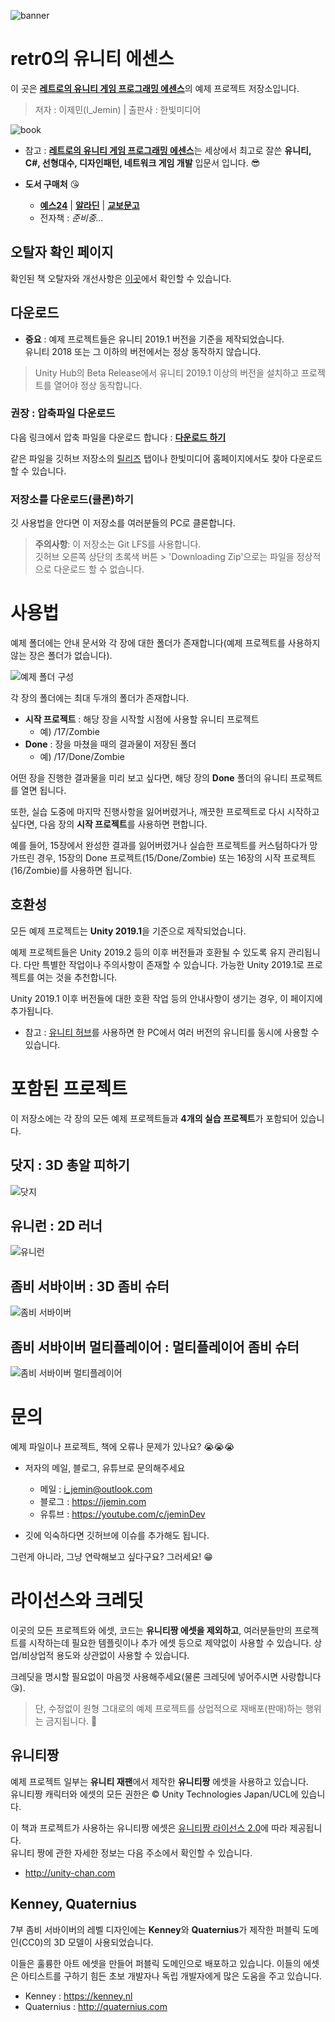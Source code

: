 ![banner](readme_images/banner.png)


# retr0의 유니티 에센스
이 곳은 [**레트로의 유니티 게임 프로그래밍 에센스**](http://www.yes24.com/24/goods/69320872)의 예제 프로젝트 저장소입니다.

>저자 : 이제민(I_Jemin) | 출판사 : 한빛미디어

![book](readme_images/book.jpg)
- 참고 : [**레트로의 유니티 게임 프로그래밍 에센스**](http://www.yes24.com/24/goods/69320872)는 세상에서 최고로 잘쓴 **유니티, C#, 선형대수, 디자인패턴, 네트워크 게임 개발** 입문서 입니다. 😎

- **도서 구매처** 😘
    - [**예스24**](http://www.yes24.com/24/goods/69320872) | [**알라딘**](http://aladin.kr/p/52TQp) | [**교보문고**](http://bit.ly/2DHwAjY)
    - 전자책 : *준비중...*

## 오탈자 확인 페이지

확인된 책 오탈자와 개선사항은 [이곳](./ERRATA.md)에서 확인할 수 있습니다.

## 다운로드

- **중요** : 예제 프로젝트들은 유니티 2019.1 버전을 기준을 제작되었습니다.<br>유니티 2018 또는 그 이하의 버전에서는 정상 동작하지 않습니다.
> Unity Hub의 Beta Release에서 유니티 2019.1 이상의 버전을 설치하고 프로젝트를 열어야 정상 동작합니다.

### 권장 : 압축파일 다운로드
다음 링크에서 압축 파일을 다운로드 합니다 : [**다운로드 하기**](https://github.com/IJEMIN/Unity-Programming-Essence/releases/download/v1.1/Unity-Programming-Essence.zip)

같은 파일을 깃허브 저장소의 [릴리즈](https://github.com/IJEMIN/Unity-Programming-Essence/releases) 탭이나 한빛미디어 홈페이지에서도 찾아 다운로드 할 수 있습니다.

### 저장소를 다운로드(클론)하기

깃 사용법을 안다면 이 저장소를 여러분들의 PC로 클론합니다.

> __주의사항__: 
> 이 저장소는 Git LFS를 사용합니다.
> <br>깃허브 오른쪽 상단의 초록색 버튼 > 'Downloading Zip'으로는 파일을 정상적으로 다운로드 할 수 없습니다.

# 사용법

예제 폴더에는 안내 문서와 각 장에 대한 폴더가 존재합니다(예제 프로젝트를 사용하지 않는 장은 폴더가 없습니다).

![예제 폴더 구성](readme_images/files.png)

각 장의 폴더에는 최대 두개의 폴더가 존재합니다.

- **시작 프로젝트** : 해당 장을 시작할 시점에 사용할 유니티 프로젝트
    - 예) /17/Zombie
- **Done** : 장을 마쳤을 때의 결과물이 저장된 폴더
    - 예) /17/Done/Zombie

어떤 장을 진행한 결과물을 미리 보고 싶다면, 해당 장의 **Done** 폴더의 유니티 프로젝트를 열면 됩니다.

또한, 실습 도중에 마지막 진행사항을 잃어버렸거나, 깨끗한 프로젝트로 다시 시작하고 싶다면, 다음 장의 **시작 프로젝트**를 사용하면 편합니다.

예를 들어, 15장에서 완성한 결과를 잃어버렸거나 실습한 프로젝트를 커스텀하다가 망가뜨린 경우, 15장의 Done 프로젝트(15/Done/Zombie) 또는 16장의 시작 프로젝트(16/Zombie)를 사용하면 됩니다.

## 호환성

모든 예제 프로젝트는 **Unity 2019.1**을 기준으로 제작되었습니다. 

예제 프로젝트들은 Unity 2019.2 등의 이후 버전들과 호환될 수 있도록 유지 관리됩니다. 다만 특별한 작업이나 주의사항이 존재할 수 있습니다. 가능한 Unity 2019.1로 프로젝트를 여는 것을 추천합니다.

Unity 2019.1 이후 버전들에 대한 호환 작업 등의 안내사항이 생기는 경우, 이 페이지에 추가됩니다.

* 참고 : [유니티 허브](https://docs.unity3d.com/kr/current/Manual/GettingStartedInstallingHub.html)를 사용하면 한 PC에서 여러 버전의 유니티를 동시에 사용할 수 있습니다.

# 포함된 프로젝트
이 저장소에는 각 장의 모든 예제 프로젝트들과 **4개의 실습 프로젝트**가 포함되어 있습니다.

## 닷지 : 3D 총알 피하기
![닷지](readme_images/dodge.png)

## 유니런 : 2D 러너
![유니런](readme_images/unirun.png)

## 좀비 서바이버 : 3D 좀비 슈터
![좀비 서바이버](readme_images/zombie.png)

## 좀비 서바이버 멀티플레이어 : 멀티플레이어 좀비 슈터
![좀비 서바이버 멀티플레이어](readme_images/zombie-multi.png)



# 문의

예제 파일이나 프로젝트, 책에 오류나 문제가 있나요? 😭😭😭

- 저자의 메일, 블로그, 유튜브로 문의해주세요
    - 메일 : i_jemin@outlook.com
    - 블로그 : https://ijemin.com
    - 유튜브 : https://youtube.com/c/jeminDev

- 깃에 익숙하다면 깃허브에 이슈를 추가해도 됩니다.


그런게 아니라, 그냥 연락해보고 싶다구요? 그러세요! 😁

# 라이선스와 크레딧
이곳의 모든 프로젝트와 에셋, 코드는 **유니티짱 에셋을 제외하고**, 여러분들만의 프로젝트를 시작하는데 필요한 템플릿이나 추가 에셋 등으로 제약없이 사용할 수 있습니다. 상업/비상업적 용도와 상관없이 사용할 수 있습니다.

크레딧을 명시할 필요없이 마음껏 사용해주세요(물론 크레딧에 넣어주시면 사랑합니다 😘).

> 단, 수정없이 원형 그대로의 예제 프로젝트를 상업적으로 재배포(판매)하는 행위는 금지됩니다. 😤

## 유니티짱
예제 프로젝트 일부는 **유니티 재팬**에서 제작한 **유니티짱** 에셋을 사용하고 있습니다.<br>유니티짱 캐릭터와 에셋의 모든 권한은 © Unity Technologies Japan/UCL에 있습니다.

이 책과 프로젝트가 사용하는 유니티짱 에셋은 [유니티짱 라이선스 2.0]()에 따라 제공됩니다.<br>유니티 짱에 관한 자세한 정보는 다음 주소에서 확인할 수 있습니다.

* http://unity-chan.com 

## Kenney, Quaternius
7부 좀비 서바이버의 레벨 디자인에는 **Kenney**와 **Quaternius**가 제작한 퍼블릭 도메인(CC0)의 3D 모델이 사용되었습니다.

이들은 훌륭한 아트 에셋을 만들어 퍼블릭 도메인으로 배포하고 있습니다. 이들의 에셋은 아티스트를 구하기 힘든 초보 개발자나 독립 개발자에게 많은 도움을 주고 있습니다.

* Kenney : https://kenney.nl
* Quaternius : http://quaternius.com
